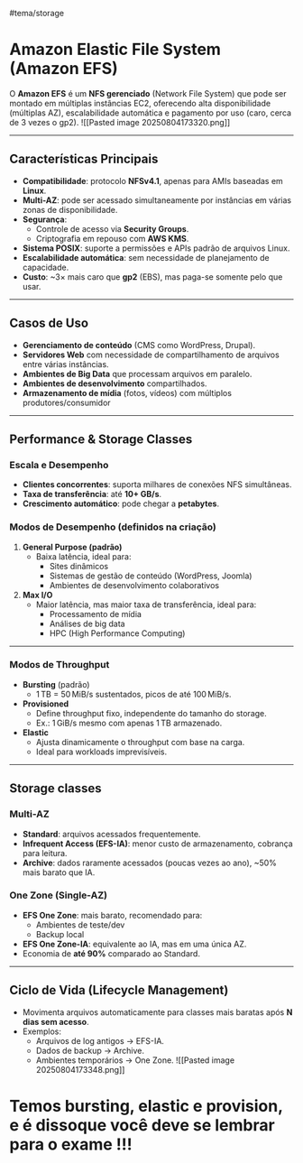 #tema/storage
# Amazon Elastic File System (Amazon EFS)
O **Amazon EFS** é um **NFS gerenciado** (Network File System) que pode ser montado em múltiplas instâncias EC2, oferecendo alta disponibilidade (múltiplas AZ), escalabilidade automática e pagamento por uso (caro, cerca de 3 vezes o gp2).
![[Pasted image 20250804173320.png]]

----
## Características Principais
- **Compatibilidade**: protocolo **NFSv4.1**, apenas para AMIs baseadas em **Linux**.
- **Multi-AZ**: pode ser acessado simultaneamente por instâncias em várias zonas de disponibilidade.
- **Segurança**:
    - Controle de acesso via **Security Groups**.
    - Criptografia em repouso com **AWS KMS**.
- **Sistema POSIX**: suporte a permissões e APIs padrão de arquivos Linux.
- **Escalabilidade automática**: sem necessidade de planejamento de capacidade.
- **Custo**: ~3× mais caro que **gp2** (EBS), mas paga-se somente pelo que usar.
---
## Casos de Uso
- **Gerenciamento de conteúdo** (CMS como WordPress, Drupal).
- **Servidores Web** com necessidade de compartilhamento de arquivos entre várias instâncias.
- **Ambientes de Big Data** que processam arquivos em paralelo.
- **Ambientes de desenvolvimento** compartilhados.
- **Armazenamento de mídia** (fotos, vídeos) com múltiplos produtores/consumidor
---
## Performance & Storage Classes

### Escala e Desempenho
- **Clientes concorrentes**: suporta milhares de conexões NFS simultâneas.
- **Taxa de transferência**: até **10+ GB/s**.
- **Crescimento automático**: pode chegar a **petabytes**.
### Modos de Desempenho (definidos na criação)
1. **General Purpose (padrão)**
    - Baixa latência, ideal para:
        - Sites dinâmicos
        - Sistemas de gestão de conteúdo (WordPress, Joomla)
        - Ambientes de desenvolvimento colaborativos
2. **Max I/O**
    - Maior latência, mas maior taxa de transferência, ideal para:
        - Processamento de mídia
        - Análises de big data
        - HPC (High Performance Computing)
---
### Modos de Throughput
- **Bursting** (padrão)
    - 1 TB = 50 MiB/s sustentados, picos de até 100 MiB/s.
- **Provisioned**
    - Define throughput fixo, independente do tamanho do storage.
    - Ex.: 1 GiB/s mesmo com apenas 1 TB armazenado.
- **Elastic**
    - Ajusta dinamicamente o throughput com base na carga.
    - Ideal para workloads imprevisíveis.
---
## Storage classes
### Multi-AZ
- **Standard**: arquivos acessados frequentemente.
- **Infrequent Access (EFS-IA)**: menor custo de armazenamento, cobrança para leitura.
- **Archive**: dados raramente acessados (poucas vezes ao ano), ~50% mais barato que IA.
### One Zone (Single-AZ)
- **EFS One Zone**: mais barato, recomendado para:
    - Ambientes de teste/dev
    - Backup local
- **EFS One Zone-IA**: equivalente ao IA, mas em uma única AZ.
- Economia de **até 90%** comparado ao Standard.

---
## Ciclo de Vida (Lifecycle Management)
- Movimenta arquivos automaticamente para classes mais baratas após **N dias sem acesso**.
- Exemplos:
    - Arquivos de log antigos → EFS-IA.
    - Dados de backup → Archive.
    - Ambientes temporários → One Zone.
![[Pasted image 20250804173348.png]]

# **Temos bursting, elastic e provision, e é dissoque você deve se lembrar para o exame !!!**
